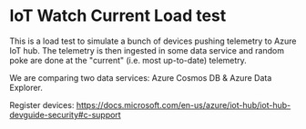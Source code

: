# IoT Watch Current Load test

This is a load test to simulate a bunch of devices pushing telemetry to Azure IoT hub.  The telemetry is then ingested in some data service and random poke are done at the "current" (i.e. most up-to-date) telemetry.

We are comparing two data services:  Azure Cosmos DB & Azure Data Explorer.

Register devices:  https://docs.microsoft.com/en-us/azure/iot-hub/iot-hub-devguide-security#c-support